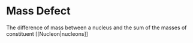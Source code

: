 # Mass Defect
The difference of mass between a nucleus and the sum of the masses of constituent [[Nucleon|nucleons]]